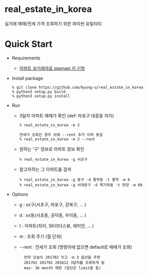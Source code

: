 # real_estate_in_korea

실거래 매매/전세 가격 조회하기 위한 파이썬 유틸리티

# Quick Start

- Requirements

  - [아파트 실거래자료 openapi 키 신청](https://www.data.go.kr/subMain.jsp?param=T1BFTkFQSUAzMDUwOTg4#/L3B1YnIvdXNlL3ByaS9Jcm9zT3BlbkFwaURldGFpbC9vcGVuQXBpTGlzdFBhZ2UkQF4wMTJtMSRAXnB1YmxpY0RhdGFQaz0zMDUwOTg4JEBeYnJtQ2Q9T0MwMDAzJEBecmVxdWVzdENvdW50PTI0MDYkQF5vcmdJbmRleD1PUEVOQVBJ)

- Install package

  ```
  % git clone https://github.com/byung-u/real_estate_in_korea
  % python3 setup.py build
  % python3 setup.py install
  ```

- Run

  - 3달치 아파트 매매가 확인 (def: 마포구 대흥동 자이)

    ```
    % real_estate_in_korea -m 3

    전세가 조회인 경우 뒤에 --rent 추가 이하 동일
    % real_estate_in_korea -m 3 --rent
    ```

  - 원하는 '구' 정보로 아파트 정보 확인

    ```
    % real_estate_in_korea -g 서초구
    ```

  - 알고자하는 그 아파트를 검색

    ```
    % real_estate_in_korea -g 중구 -d 황학동 -t 황학 -m 6
    % real_estate_in_korea -g 서대문구 -d 북가좌동 -t 한양 -m 60
    ```

- Options

  - g : xx구(서초구, 마포구, 강북구, ... )
  - d : xx동(서초동, 공덕동, 우이동, ... )
  - t : 아파트(자이, SK리더스뷰, 레미안, ... )
  - m : 조회 주기 (월 단위)
  - --rent : 전세가 조회 (명령어에 없으면 default로 매매가 조회)

    ```
      만약 오늘이 201702 이고 -m 3 옵션을 주면
      201702 201701 201612 3달치를 조회하게 됨
      max: 36 month 제한 (일단은 limit을 둠)
    ```

